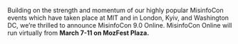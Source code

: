 <!-- Content for the top of the Misinfo Con page -->

Building on the strength and momentum of our highly popular MisinfoCon events which have taken place at MIT and in London, Kyiv, and Washington DC, we’re thrilled to announce MisinfoCon 9.0 Online. MisinfoCon Online will run virtually from **March 7-11 on MozFest Plaza.**
